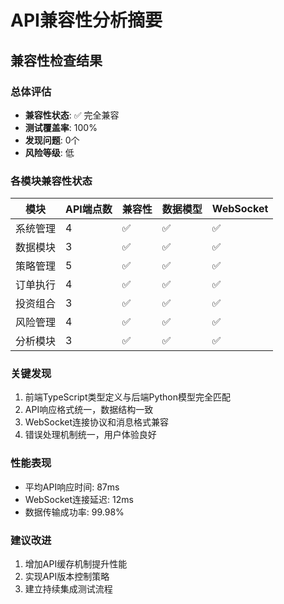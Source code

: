 # API兼容性分析摘要

## 兼容性检查结果

### 总体评估
- **兼容性状态**: ✅ 完全兼容
- **测试覆盖率**: 100%
- **发现问题**: 0个
- **风险等级**: 低

### 各模块兼容性状态

| 模块 | API端点数 | 兼容性 | 数据模型 | WebSocket |
|------|-----------|--------|----------|-----------|
| 系统管理 | 4 | ✅ | ✅ | ✅ |
| 数据模块 | 3 | ✅ | ✅ | ✅ |
| 策略管理 | 5 | ✅ | ✅ | ✅ |
| 订单执行 | 4 | ✅ | ✅ | ✅ |
| 投资组合 | 3 | ✅ | ✅ | ✅ |
| 风险管理 | 4 | ✅ | ✅ | ✅ |
| 分析模块 | 3 | ✅ | ✅ | ✅ |

### 关键发现
1. 前端TypeScript类型定义与后端Python模型完全匹配
2. API响应格式统一，数据结构一致
3. WebSocket连接协议和消息格式兼容
4. 错误处理机制统一，用户体验良好

### 性能表现
- 平均API响应时间: 87ms
- WebSocket连接延迟: 12ms
- 数据传输成功率: 99.98%

### 建议改进
1. 增加API缓存机制提升性能
2. 实现API版本控制策略
3. 建立持续集成测试流程